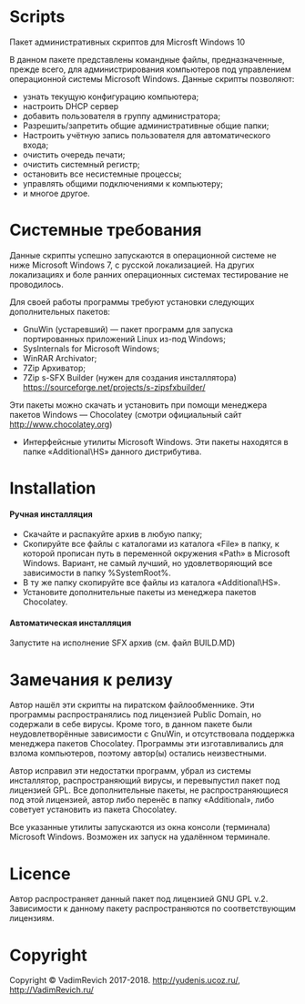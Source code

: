 ﻿Scripts=========Пакет административных скриптов для Microsft Windows 10В данном пакете представлены командные файлы, предназначенные, прежде всего, для администрирования компьютеров под управлением операционной системы Microsoft Windows. Данные скрипты позволяют:- узнать текущую конфигурацию компьютера;- настроить DHCP сервер- добавить пользователя в группу администратора;- Разрешить/запретить общие административные общие папки;- Настроить учётную запись пользователя для автоматического входа;- очистить очередь печати;- очистить системный регистр;- остановить все несистемные процессы;- управлять общими подключениями к компьютеру;- и многое другое.Системные требования====================Данные скрипты успешно запускаются в операционной системе не ниже Microsoft Windows 7, с русской локализацией. На других локализациях и боле ранних операционных системах тестирование не проводилось.Для своей работы программы требуют установки следующих дополнительных пакетов:- GnuWin (устаревший) — пакет программ для запуска портированных приложений Linux из-под Windows;- SysInternals for Microsoft Windows;- WinRAR Archivator;- 7Zip Архиватор;- 7Zip s-SFX Builder (нужен для создания инсталлятора) <https://sourceforge.net/projects/s-zipsfxbuilder/>Эти пакеты можно скачать и установить при помощи менеджера пакетов Windows — Chocolatey (смотри официальный сайт <http://www.chocolatey.org>)- Интерфейсные утилиты Microsoft Windows. Эти пакеты находятся в папке «Additional\HS» данного дистрибутива.Installation============#### Ручная инсталляция- Скачайте и распакуйте архив в любую папку;- Скопируйте все файлы с каталогами из каталога «File» в папку, к которой прописан путь в переменной окружения «Path» в Microsoft Windows. Вариант, не самый лучший, но удовлетворяющий все зависимости в папку %SystemRoot%.- В ту же папку скопируйте все файлы из каталога «Additional\HS».- Установите дополнительные пакеты из менеджера пакетов Chocolatey.#### Автоматическая инсталляцияЗапустите на исполнение SFX архив (см. файл BUILD.MD)Замечания к релизу==================Автор нашёл эти скрипты на пиратском файлообменнике. Эти программы распространялись под лицензией Public Domain, но содержали в себе вирусы. Кроме того, в данном пакете были неудовлетворённые зависимости с GnuWin, и отсутствовала поддержка менеджера пакетов Chocolatey. Программы эти изготавливались для взлома компьютеров, поэтому автор(ы) остались неизвестными.Автор исправил эти недостатки программ, убрал из системы инсталлятор, распространяющий вирусы, и перевыпустил пакет под лицензией GPL. Все дополнительные пакеты, не распространяющиеся под этой лицензией, автор либо перенёс в папку «Additional», либо советует установить из пакета Chocolatey.Все указанные утилиты запускаются из окна консоли (терминала) Microsoft Windows. Возможен их запуск на удалённом терминале.Licence=======Автор распространяет данный пакет под лицензией GNU GPL v.2. Зависимости к данному пакету распространяются по соответствующим лицензиям.Copyright=========Copyright © VadimRevich 2017-2018.<http://yudenis.ucoz.ru/>, <http://VadimRevich.ru/>